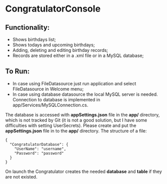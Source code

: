 # CongratulatorConsole

## Functionality:
- Shows birthdays list;
- Shows todays and upcoming birthdays;
- Adding, deleting and editing birthday records;
- Records are stored either in a .xml file or in a MySQL database;

## To Run:
- In case using FileDatasource just run application and select FileDatasource in Welcome menu;
- In case using database datasource the local MySQL server is needed. Connection to database is implemented in app/Services/MySQLConnection.cs.

The database is accessed with **appSettings.json** file in the **app/** directory, which is not tracked by Git (it is not a good solution, but I have some difficulties with setting UserSecrets). 
Please create and put the **appSettings.json** file in to the **app/** directory. The structure of a file:
```
{
  "CongratulatorDatabase": {
    "UserName": "username",
    "Password": "password"
  }
}
```

On launch the Congratulator creates the needed **database** and **table** if they are not existed.
